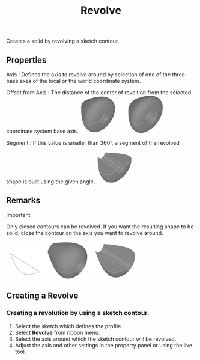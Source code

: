 ﻿---
uid: 74c0aab4-7847-4dcb-83e9-6ed639f4591c
title: Revolve
---
Creates a solid by revolving a sketch contour.

## Properties
Axis
:   Defines the axis to revolve around by selection of one of the three base axes of the local or the world coordinate system.

Offset from Axis
:   The distance of the center of revoltion from the selected coordinate system base axis.
    ![Without _Offset_, with _Offset_](RevolveOffset.png)

Segment
:   If this value is smaller than 360°, a segment of the revolved shape is built using the given angle.
    ![_Segment = 180°_](RevolveSegment180.png)

## Remarks
> [!IMPORTANT]
> Only closed contours can be revolved. If you want the resulting shape to be solid, close the contour on the axis
          you want to revolve around.

![Example of a contour and the revolved result (complete and segment).](RevolveSample.png)

## Creating a Revolve

### Creating a revolution by using a sketch contour.
1. Select the sketch which defines the profile.
2. Select __Revolve__ from ribbon menu.
3. Select the axis around which the sketch contour will be revolved.
4. Adjust the axis and other settings in the property panel or using the live tool.
